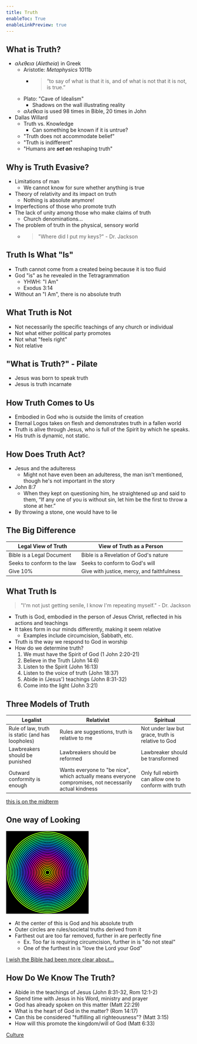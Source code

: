 ```yaml
---
title: Truth
enableToc: True
enableLinkPreview: true
---
```


## What is Truth?

- $\alpha \lambda \epsilon \theta \epsilon \iota \alpha$ (*Aletheia*) in Greek
	- Aristotle: *Metaphysics* 1011b
		- > “to say of what is that it is, and of what is not that it is not, is true.”
	- Plato: "Cave of Idealism"
		- Shadows on the wall illustrating reality
	- $\alpha\lambda\epsilon\theta\epsilon\iota\alpha$ is used 98 times in Bible, 20 times in John
- Dallas Willard
	- Truth vs. Knowledge
		- Can something be known if it is untrue?
	- "Truth does not accommodate belief"
	- "Truth is indifferent"
	- "Humans are ***set on*** reshaping truth"

## Why is Truth Evasive?

- Limitations of man
	- We cannot know for sure whether anything is true
- Theory of relativity and its impact on truth
	- Nothing is absolute anymore!
- Imperfections of those who promote truth
- The lack of unity among those who make claims of truth
	- Church denominations...
- The problem of truth in the physical, sensory world
	- > "Where did I put my keys?" - Dr. Jackson

## Truth Is What "Is"

- Truth cannot come from a created being because it is too fluid
- God "is" as he revealed in the Tetragrammation
	- YHWH: "I Am"
	- Exodus 3:14
- Without an "I Am", there is no absolute truth

## What Truth is Not

- Not necessarily the specific teachings of any church or individual
- Not what either political party promotes
- Not what "feels right"
- Not relative

## "What is Truth?" - Pilate

- Jesus was born to speak truth
- Jesus is truth incarnate

## How Truth Comes to Us

- Embodied in God who is outside the limits of creation
- Eternal Logos takes on flesh and demonstrates truth in a fallen world
- Truth is alive through Jesus, who is full of the Spirit by which he speaks.
- His truth is dynamic, not static.

## How Does Truth Act?

- Jesus and the adulteress
	- Might not have even been an adulteress, the man isn't mentioned, though he's not important in the story
- John 8:7
	- When they kept on questioning him, he straightened up and said to them, “If any one of you is without sin, let him be the first to throw a stone at her.”
- By throwing a stone, one would have to lie

## The Big Difference

| Legal View of Truth         | View of Truth as a Person                  |
| --------------------------- | ------------------------------------------ |
| Bible is a Legal Document   | Bible is a Revelation of God's nature      |
| Seeks to conform to the law | Seeks to conform to God's will             |
| Give 10%                    | Give with justice, mercy, and faithfulness |

## What Truth Is

> "I'm not just getting senile, I know I'm repeating myself." - Dr. Jackson

- Truth is God, embodied in the person of Jesus Christ, reflected in his actions and teachings
- It takes form in our minds differently, making it seem relative
	- Examples include circumcision, Sabbath, etc.
- Truth is the way we respond to God in worship
- How do we determine truth?
	1. We must have the Spirit of God (1 John 2:20-21)
	2. Believe in the Truth (John 14:6)
	3. Listen to the Spirit (John 16:13)
	4. Listen to the voice of truth (John 18:37)
	5. Abide in (Jesus') teachings (John 8:31-32)
	6. Come into the light (John 3:21)

## Three Models of Truth

| Legalist                                         | Relativist                                                                                              | Spiritual                                             |
| ------------------------------------------------ | ------------------------------------------------------------------------------------------------------- | ----------------------------------------------------- |
| Rule of law, truth is static (and has loopholes) | Rules are suggestions, truth is relative to me                                                              | Not under law but grace, truth is relative to God     |
| Lawbreakers should be punished                   | Lawbreakers should be reformed                                                                          | Lawbreaker should be transformed                      | 
| Outward conformity is enough                     | Wants everyone to "be nice", which actually means everyone compromises, not necessarily actual kindness | Only full rebirth can allow one to conform with truth |

<u>this is on the midterm</u>

## One way of Looking

![](notes/Spring%202023/World%20Christian/Class%20Notes/Pasted%20image%2020230224142830.png)

- At the center of this is God and his absolute truth
- Outer circles are rules/societal truths derived from it
- Farthest out are too far removed, further in are perfectly fine
	- Ex. Too far is requiring circumcision, further in is "do not steal"
	- One of the furthest in is "love the Lord your God"

[I wish the Bible had been more clear about...](notes/Spring%202023/World%20Christian/Class%20Notes/I%20wish%20the%20Bible%20had%20been%20more%20clear%20about....md)

## How Do We Know The Truth?

- Abide in the teachings of Jesus (John 8:31-32, Rom 12:1-2)
- Spend time with Jesus in his Word, ministry and prayer
- God has already spoken on this matter (Matt 22:29)
- What is the heart of God in the matter? (Rom 14:17)
- Can this be considered "fulfilling all righteousness"? (Matt 3:15)
- How will this promote the kingdom/will of God (Matt 6:33)

[Culture](notes/Spring%202023/World%20Christian/Class%20Notes/Culture.md)
